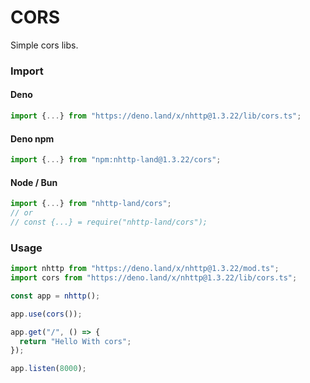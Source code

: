 # CORS
Simple cors libs.

### Import
#### Deno
```ts
import {...} from "https://deno.land/x/nhttp@1.3.22/lib/cors.ts";
```
#### Deno npm
```ts
import {...} from "npm:nhttp-land@1.3.22/cors";
```
#### Node / Bun
```ts
import {...} from "nhttp-land/cors";
// or
// const {...} = require("nhttp-land/cors");
```

### Usage
```ts
import nhttp from "https://deno.land/x/nhttp@1.3.22/mod.ts";
import cors from "https://deno.land/x/nhttp@1.3.22/lib/cors.ts";

const app = nhttp();

app.use(cors());

app.get("/", () => {
  return "Hello With cors";
});

app.listen(8000);
```